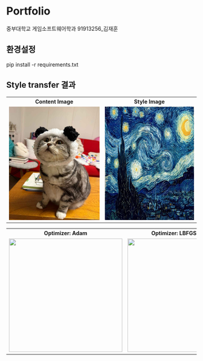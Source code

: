 # Portfolio

중부대학교 게임소프트웨어학과 91913256_김재훈

## 환경설정

pip install -r requirements.txt

## Style transfer 결과


<table align="center">
  <tr>
    <th style="text-align: center;">Content Image</th>
    <th style="text-align: center;">Style Image</th>
  </tr>
  <tr>
    <td><img src="asset/content.jpg" width="300" height="300"></td>
    <td><img src="asset/style.jpg" width="300" height="300"></td>
  </tr>
</table>

<table align="center">
  <tr>
    <th style="text-align: center;">Optimizer: Adam</th>
    <th style="text-align: center;">Optimizer: LBFGS (paper)</th>
  </tr>
  <tr>
    <td><img src="asset/Adam_epoch_9000.jpg" width="300" height="300"></td>
    <td><img src="asset/LBGFS_epoch_500.jpg" width="300" height="300"></td>
  </tr>
</table>
